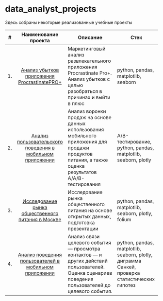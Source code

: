 # data_analyst_projects

Здесь собраны некоторые реализованные учебные проекты

| #    | Наименование проекта                | Описание                                                     | Стек                                                         |
|:----:|:------------------------------------------------------------:| ------------------------------------------------------------ | ------------------------------------------------------------ |
| 1.   | [Анализ убытков приложения ProcrastinatePRO+](https://github.com/Sergei-SG/data_analyst_projects/tree/main/Loss%20analysis%20of%20app%20ProcrastinatePRO%2B) | Маркетинговый анализ развлекательного приложения Procrastinate Pro+. Анализ убытков с целью разобраться в причинах и выйти в плюс | python, pandas, matplotlib, seaborn |
| 2.   | [Анализ пользовательского поведения в мобильном приложении](https://github.com/Sergei-SG/data_analyst_projects/tree/main/Behavior%20users%20of%20retail%20app) | Анализ воронки продаж на основе данных использования мобильного приложения для продажи продуктов питания, а также оценка результатов A/A/B-тестирования | A/B-тестирование, python, pandas, matplotlib, seaborn, plotly |
| 3.   | [Исследование рынка общественного питания в Москве](https://github.com/Sergei-SG/data_analyst_projects/tree/main/Catering%20in%20Moscow) | Исследование рынка общественного питания на основе открытых данных, подготовка презентации | python, pandas, matplotlib, seaborn, plotly, folium |
| 4.   | [Анализ поведения пользователей в мобильном приложении](https://github.com/Sergei-SG/data_analyst_projects/tree/main/Behavior%20users%20of%20mobile%20app) | Анализ связи целевого события — просмотра контактов — и других действий пользователей. Оценка сценариев поведения пользователей до целевого события. | python, pandas, matplotlib, seaborn, plotly, диграмма Санкей, проверка статистических гипотез |
